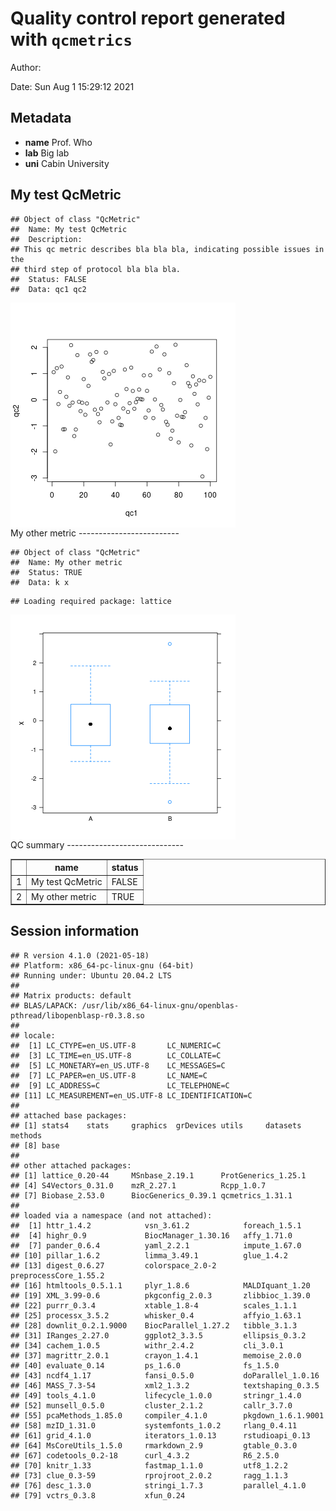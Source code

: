 Quality control report generated with `qcmetrics`
===========================================


Author: 

Date: Sun Aug  1 15:29:12 2021


Metadata
-----------------------------

- **name** Prof. Who
- **lab** Big lab
- **uni** Cabin University


My test QcMetric
-------------------------


```
## Object of class "QcMetric"
##  Name: My test QcMetric 
##  Description:
## This qc metric describes bla bla bla, indicating possible issues in the
## third step of protocol bla bla bla.
##  Status: FALSE 
##  Data: qc1 qc2
```
<img src="figure/unnamed-chunk-1-1.png" title="plot of chunk unnamed-chunk-1" alt="plot of chunk unnamed-chunk-1" style="display: block; margin: auto auto auto 0;" />
My other metric
-------------------------


```
## Object of class "QcMetric"
##  Name: My other metric 
##  Status: TRUE 
##  Data: k x
```

```
## Loading required package: lattice
```

<img src="figure/unnamed-chunk-2-1.png" title="plot of chunk unnamed-chunk-2" alt="plot of chunk unnamed-chunk-2" style="display: block; margin: auto auto auto 0;" />
QC summary
-----------------------------

<!-- html table generated in R 4.1.0 by xtable 1.8-4 package -->
<!-- Sun Aug  1 15:29:12 2021 -->
<table border=1>
<tr> <th>  </th> <th> name </th> <th> status </th>  </tr>
  <tr> <td align="right"> 1 </td> <td> My test QcMetric </td> <td> FALSE </td> </tr>
  <tr> <td align="right"> 2 </td> <td> My other metric </td> <td> TRUE </td> </tr>
   </table>

Session information
-------------------------


```
## R version 4.1.0 (2021-05-18)
## Platform: x86_64-pc-linux-gnu (64-bit)
## Running under: Ubuntu 20.04.2 LTS
## 
## Matrix products: default
## BLAS/LAPACK: /usr/lib/x86_64-linux-gnu/openblas-pthread/libopenblasp-r0.3.8.so
## 
## locale:
##  [1] LC_CTYPE=en_US.UTF-8       LC_NUMERIC=C              
##  [3] LC_TIME=en_US.UTF-8        LC_COLLATE=C              
##  [5] LC_MONETARY=en_US.UTF-8    LC_MESSAGES=C             
##  [7] LC_PAPER=en_US.UTF-8       LC_NAME=C                 
##  [9] LC_ADDRESS=C               LC_TELEPHONE=C            
## [11] LC_MEASUREMENT=en_US.UTF-8 LC_IDENTIFICATION=C       
## 
## attached base packages:
## [1] stats4    stats     graphics  grDevices utils     datasets  methods  
## [8] base     
## 
## other attached packages:
## [1] lattice_0.20-44     MSnbase_2.19.1      ProtGenerics_1.25.1
## [4] S4Vectors_0.31.0    mzR_2.27.1          Rcpp_1.0.7         
## [7] Biobase_2.53.0      BiocGenerics_0.39.1 qcmetrics_1.31.1   
## 
## loaded via a namespace (and not attached):
##  [1] httr_1.4.2            vsn_3.61.2            foreach_1.5.1        
##  [4] highr_0.9             BiocManager_1.30.16   affy_1.71.0          
##  [7] pander_0.6.4          yaml_2.2.1            impute_1.67.0        
## [10] pillar_1.6.2          limma_3.49.1          glue_1.4.2           
## [13] digest_0.6.27         colorspace_2.0-2      preprocessCore_1.55.2
## [16] htmltools_0.5.1.1     plyr_1.8.6            MALDIquant_1.20      
## [19] XML_3.99-0.6          pkgconfig_2.0.3       zlibbioc_1.39.0      
## [22] purrr_0.3.4           xtable_1.8-4          scales_1.1.1         
## [25] processx_3.5.2        whisker_0.4           affyio_1.63.1        
## [28] downlit_0.2.1.9000    BiocParallel_1.27.2   tibble_3.1.3         
## [31] IRanges_2.27.0        ggplot2_3.3.5         ellipsis_0.3.2       
## [34] cachem_1.0.5          withr_2.4.2           cli_3.0.1            
## [37] magrittr_2.0.1        crayon_1.4.1          memoise_2.0.0        
## [40] evaluate_0.14         ps_1.6.0              fs_1.5.0             
## [43] ncdf4_1.17            fansi_0.5.0           doParallel_1.0.16    
## [46] MASS_7.3-54           xml2_1.3.2            textshaping_0.3.5    
## [49] tools_4.1.0           lifecycle_1.0.0       stringr_1.4.0        
## [52] munsell_0.5.0         cluster_2.1.2         callr_3.7.0          
## [55] pcaMethods_1.85.0     compiler_4.1.0        pkgdown_1.6.1.9001   
## [58] mzID_1.31.0           systemfonts_1.0.2     rlang_0.4.11         
## [61] grid_4.1.0            iterators_1.0.13      rstudioapi_0.13      
## [64] MsCoreUtils_1.5.0     rmarkdown_2.9         gtable_0.3.0         
## [67] codetools_0.2-18      curl_4.3.2            R6_2.5.0             
## [70] knitr_1.33            fastmap_1.1.0         utf8_1.2.2           
## [73] clue_0.3-59           rprojroot_2.0.2       ragg_1.1.3           
## [76] desc_1.3.0            stringi_1.7.3         parallel_4.1.0       
## [79] vctrs_0.3.8           xfun_0.24
```
